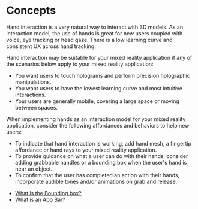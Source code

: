 # Concepts

Hand interaction is a very natural way to interact with 3D models. As an interaction model, the use of hands is great for new users coupled with voice, eye tracking or head gaze. There is a low learning curve and consistent UX across hand tracking.

Hand interaction may be suitable for your mixed reality application if any of the scenarios below apply to your mixed reality application:

- You want users to touch holograms and perform precision holographic manipulations.
- You want users to have the lowest learning curve and most intuitive interactions.
- Your users are generally mobile, covering a large space or moving between spaces.

When implementing hands as an interaction model for your mixed reality application, consider the following affordances and behaviors to help new users:

- To indicate that hand interaction is working, add hand mesh, a fingertip affordance or hand rays to your mixed reality application.
- To provide guidance on what a user can do with their hands, consider adding grabbable handles or a bounding box when the user's hand is near an object.
- To confirm that the user has completed an action with their hands, incorporate audible tones and/or animations on grab and release.

* [What is the Bounding box?](../../core-building-blocks/gestures/what-is-the-bounding-box.md)
* [What is an App Bar?](../../core-building-blocks/gestures/what-is-an-app-bar.md)

